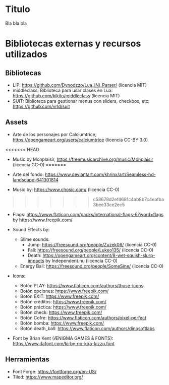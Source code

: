 # Titulo

Bla bla bla


# Bibliotecas externas y recursos utilizados

## Bibliotecas

- LIP: https://github.com/Dynodzzo/Lua_INI_Parser/ (licencia MIT)
- middleclass: Biblioteca para usar clases en Lua: https://github.com/kikito/middleclass (licencia MIT)
- SUIT: Biblioteca para gestionar menus con sliders, checkbox, etc: https://github.com/vrld/suit


## Assets

- Arte de los personajes por Calciumtrice, https://opengameart.org/users/calciumtrice (licencia CC-BY 3.0)

<<<<<<< HEAD

- Music by Monplaisir, https://freemusicarchive.org/music/Monplaisir (licencia CC-0)
=======
- Arte del fondo: https://www.deviantart.com/khrinx/art/Seamless-hd-landscape-641301814

- Music by: https://www.chosic.com/ (licencia CC-0)
>>>>>>> c58678d2ef4681c4ab8b7c4eafba3bee33ce2ec5

- Flags: https://www.flaticon.com/packs/international-flags-6?word=flags by https://www.freepik.com/

- Sound Effects by:
	- Slime sounds:
		- Jump: https://freesound.org/people/Zuzek06/ (licencia CC-0)
		- Fall: https://freesound.org/people/Lukeo135/ (licencia CC-0)
		- Death: https://opengameart.org/content/8-wet-squish-slurp-impacts by Independent.nu (licencia CC-0)
	- Energy Ball: https://freesound.org/people/SomeSine/ (licencia CC-0)

- Icons:
	- Botón PLAY: https://www.flaticon.com/authors/those-icons
	- Botón opciones: https://www.freepik.com/
	- Botón EXIT: https://www.freepik.com/
	- Botón créditos: https://www.freepik.com/
	- Botón práctica: https://www.freepik.com/
	- Botón check: https://www.freepik.com/
	- Botón Cofre: https://www.flaticon.com/authors/pixel-perfect
	- Botón bomba: https://www.freepik.com/
	- Botón death_ball: https://www.flaticon.com/authors/dinosoftlabs

- Font by Brian Kent (ÆNIGMA GAMES & FONTS): https://www.dafont.com/kirby-no-kira-kizzu.font

## Herramientas

- Font Forge: https://fontforge.org/en-US/
- Tiled: https://www.mapeditor.org/

